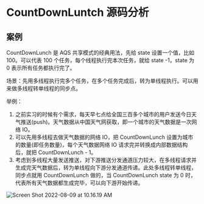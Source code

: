 # CountDownLuntch 源码分析



## 案例

CountDownLunch 是 AQS 共享模式的经典用法，先给 state 设置一个值，比如 100。可以代表 100 个任务，每个线程执行完本次任务，就给 state -1，state 为 0 表示所有任务都执行完了。

场景：先用多线程执行完多个任务，在多个任务完成后，转为单线程执行。可以用来做多线程转单线程的同步点。

举例：

1. 之前实习的时候有个需求，每天早七点给全国三百多个城市的用户发送今日天气推送(push)。天气数据从中国天气网获取，即一个城市的天气数据是一次网络 IO。
2. 可以先用多线程去做天气数据的网络 IO，把 CountDownLunch 设置为城市的数量(即任务数量)，每个天气数据网络 IO 请求完并转换成内部数据结构后，就把 CountDownLunch - 1。
3. 考虑到多线程大量发送推送，对下游推送分发通道压力较大，在多线程请求并生成完天气数据后，转为单线程向下游分发通道传递。此处多线程转单线程，同步点就用 CountDownLunch 做的，当 CountDownLunch state 为 0 时，代表所有天气数据都生成完毕，可以向下游开始传递。

![Screen Shot 2022-08-09 at 10.16.19 AM](https://image-hosting.jellyfishmix.com/20220809111810.png)